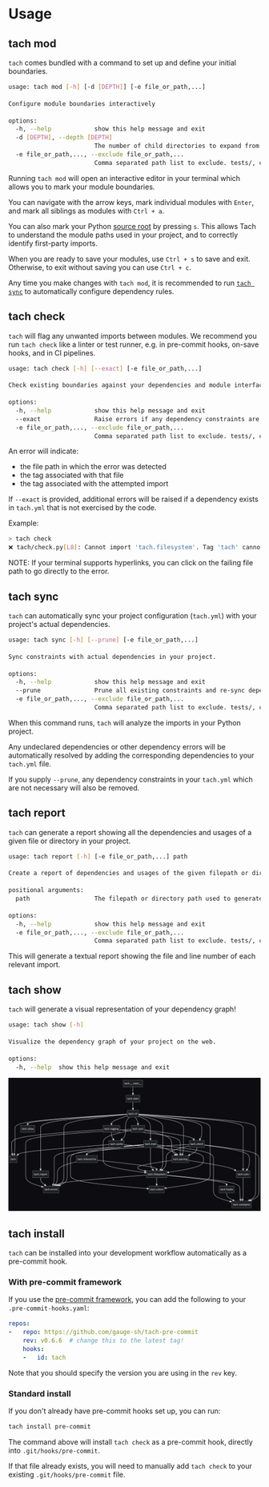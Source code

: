 # Usage

## tach mod
`tach` comes bundled with a command to set up and define your initial boundaries.

```bash
usage: tach mod [-h] [-d [DEPTH]] [-e file_or_path,...]

Configure module boundaries interactively

options:
  -h, --help            show this help message and exit
  -d [DEPTH], --depth [DEPTH]
                        The number of child directories to expand from the root
  -e file_or_path,..., --exclude file_or_path,...
                        Comma separated path list to exclude. tests/, ci/, etc.
```

Running `tach mod` will open an interactive editor in your terminal which allows you to mark your module boundaries.

You can navigate with the arrow keys, mark individual modules with `Enter`, and mark all siblings
as modules with `Ctrl + a`.

You can also mark your Python [source root](configuration.md#source-root) by pressing `s`.
This allows Tach to understand the module paths used in your project, and to correctly identify first-party imports.

When you are ready to save your modules, use `Ctrl + s` to save and exit. Otherwise, to exit without saving you can use `Ctrl + c`.

Any time you make changes with `tach mod`, it is recommended to run [`tach sync`](usage.md#tach-sync)
to automatically configure dependency rules.


## tach check
`tach` will flag any unwanted imports between modules. We recommend you run `tach check` like a linter or test runner, e.g. in pre-commit hooks, on-save hooks, and in CI pipelines.

```bash
usage: tach check [-h] [--exact] [-e file_or_path,...]

Check existing boundaries against your dependencies and module interfaces

options:
  -h, --help            show this help message and exit
  --exact               Raise errors if any dependency constraints are unused.
  -e file_or_path,..., --exclude file_or_path,...
                        Comma separated path list to exclude. tests/, ci/, etc.
```

An error will indicate:

- the file path in which the error was detected
- the tag associated with that file
- the tag associated with the attempted import

If `--exact` is provided, additional errors will be raised if a dependency exists in `tach.yml` that is not exercised by the code.

Example:
```bash
> tach check
❌ tach/check.py[L8]: Cannot import 'tach.filesystem'. Tag 'tach' cannot depend on 'tach.filesystem'. 
```

NOTE: If your terminal supports hyperlinks, you can click on the failing file path to go directly to the error.


## tach sync
`tach` can automatically sync your project configuration (`tach.yml`) with your project's actual dependencies.

```bash
usage: tach sync [-h] [--prune] [-e file_or_path,...]

Sync constraints with actual dependencies in your project.

options:
  -h, --help            show this help message and exit
  --prune               Prune all existing constraints and re-sync dependencies.
  -e file_or_path,..., --exclude file_or_path,...
                        Comma separated path list to exclude. tests/, ci/, etc.
```

When this command runs, `tach` will analyze the imports in your Python project.

Any undeclared dependencies or other dependency errors will be automatically resolved by
adding the corresponding dependencies to your `tach.yml` file.

If you supply `--prune`,
any dependency constraints in your `tach.yml` which are not necessary will also be removed.

## tach report
`tach` can generate a report showing all the dependencies and usages of a given file or directory in your project.

```bash
usage: tach report [-h] [-e file_or_path,...] path

Create a report of dependencies and usages of the given filepath or directory.

positional arguments:
  path                  The filepath or directory path used to generate the report.

options:
  -h, --help            show this help message and exit
  -e file_or_path,..., --exclude file_or_path,...
                        Comma separated path list to exclude. tests/, ci/, etc.
```

This will generate a textual report showing the file and line number of each relevant import.

## tach show
`tach` will generate a visual representation of your dependency graph!
```bash
usage: tach show [-h]

Visualize the dependency graph of your project on the web.

options:
  -h, --help  show this help message and exit
```

![tach show](assets/tach_show.png)


## tach install
`tach` can be installed into your development workflow automatically as a pre-commit hook.


### With pre-commit framework
If you use the [pre-commit framework](https://github.com/pre-commit/pre-commit), you can add the following to your `.pre-commit-hooks.yaml`:

```yaml
repos:
-   repo: https://github.com/gauge-sh/tach-pre-commit
    rev: v0.6.6  # change this to the latest tag!
    hooks:
    -   id: tach
```

Note that you should specify the version you are using in the `rev` key.

### Standard install
If you don't already have pre-commit hooks set up, you can run:

```bash
tach install pre-commit
```

The command above will install `tach check` as a pre-commit hook, directly into `.git/hooks/pre-commit`.

If that file already exists, you will need to manually add `tach check` to your existing `.git/hooks/pre-commit` file.
